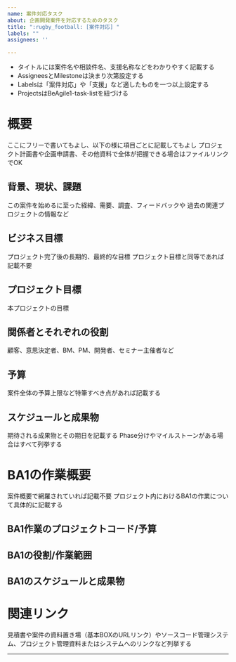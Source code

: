 ```yaml
---
name: 案件対応タスク
about: 企画開発案件を対応するためのタスク
title: ":rugby_football: [案件対応] "
labels: ""
assignees: ''

---
```


- タイトルには案件名や相談件名、支援名称などをわかりやすく記載する
- AssigneesとMilestoneは決まり次第設定する
- Labelsは「案件対応」や「支援」など適したものを一つ以上設定する
- ProjectsはBeAgile1-task-listを紐づける

# 概要

ここにフリーで書いてもよし、以下の様に項目ごとに記載してもよし
プロジェクト計画書や企画申請書、その他資料で全体が把握できる場合はファイルリンクでOK

## 背景、現状、課題

この案件を始めるに至った経緯、需要、調査、フィードバックや
過去の関連プロジェクトの情報など

## ビジネス目標

プロジェクト完了後の長期的、最終的な目標
プロジェクト目標と同等であれば記載不要

## プロジェクト目標

本プロジェクトの目標

## 関係者とそれぞれの役割

顧客、意思決定者、BM、PM、開発者、セミナー主催者など

## 予算

案件全体の予算上限など特筆すべき点があれば記載する

## スケジュールと成果物

期待される成果物とその期日を記載する
Phase分けやマイルストーンがある場合はすべて列挙する

# BA1の作業概要

案件概要で網羅されていれば記載不要
プロジェクト内におけるBA1の作業について具体的に記載する

## BA1作業のプロジェクトコード/予算

## BA1の役割/作業範囲

## BA1のスケジュールと成果物

# 関連リンク

見積書や案件の資料置き場（基本BOXのURLリンク）やソースコード管理システム、プロジェクト管理資料またはシステムへのリンクなど列挙する

----
